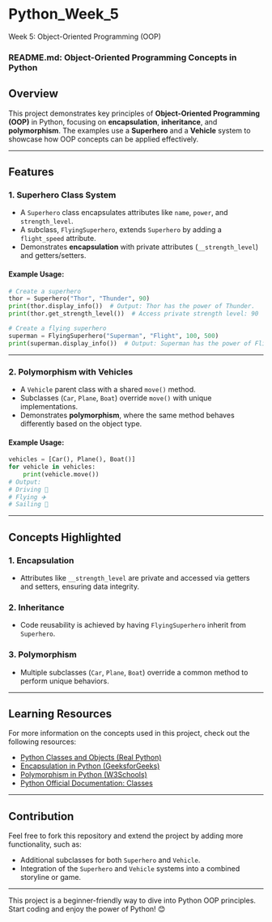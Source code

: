 # Python_Week_5
Week 5: Object-Oriented Programming (OOP)

### README.md: Object-Oriented Programming Concepts in Python

## Overview
This project demonstrates key principles of **Object-Oriented Programming (OOP)** in Python, focusing on **encapsulation**, **inheritance**, and **polymorphism**. The examples use a **Superhero** and a **Vehicle** system to showcase how OOP concepts can be applied effectively.

---

## Features

### 1. **Superhero Class System**
   - A `Superhero` class encapsulates attributes like `name`, `power`, and `strength_level`.
   - A subclass, `FlyingSuperhero`, extends `Superhero` by adding a `flight_speed` attribute.
   - Demonstrates **encapsulation** with private attributes (`__strength_level`) and getters/setters.

#### Example Usage:
```python
# Create a superhero
thor = Superhero("Thor", "Thunder", 90)
print(thor.display_info())  # Output: Thor has the power of Thunder.
print(thor.get_strength_level())  # Access private strength level: 90

# Create a flying superhero
superman = FlyingSuperhero("Superman", "Flight", 100, 500)
print(superman.display_info())  # Output: Superman has the power of Flight. They can fly at 500 mph.
```

---

### 2. **Polymorphism with Vehicles**
   - A `Vehicle` parent class with a shared `move()` method.
   - Subclasses (`Car`, `Plane`, `Boat`) override `move()` with unique implementations.
   - Demonstrates **polymorphism**, where the same method behaves differently based on the object type.

#### Example Usage:
```python
vehicles = [Car(), Plane(), Boat()]
for vehicle in vehicles:
    print(vehicle.move())
# Output:
# Driving 🚗
# Flying ✈️
# Sailing 🚤
```

---

## Concepts Highlighted

### 1. **Encapsulation**
   - Attributes like `__strength_level` are private and accessed via getters and setters, ensuring data integrity.

### 2. **Inheritance**
   - Code reusability is achieved by having `FlyingSuperhero` inherit from `Superhero`.

### 3. **Polymorphism**
   - Multiple subclasses (`Car`, `Plane`, `Boat`) override a common method to perform unique behaviors.

---

## Learning Resources
For more information on the concepts used in this project, check out the following resources:

- [Python Classes and Objects (Real Python)](https://realpython.com/python3-object-oriented-programming/)
- [Encapsulation in Python (GeeksforGeeks)](https://www.geeksforgeeks.org/encapsulation-in-python/)
- [Polymorphism in Python (W3Schools)](https://www.w3schools.com/python/python_polymorphism.asp)
- [Python Official Documentation: Classes](https://docs.python.org/3/tutorial/classes.html)

---

## Contribution
Feel free to fork this repository and extend the project by adding more functionality, such as:
- Additional subclasses for both `Superhero` and `Vehicle`.
- Integration of the `Superhero` and `Vehicle` systems into a combined storyline or game.

---

This project is a beginner-friendly way to dive into Python OOP principles. Start coding and enjoy the power of Python! 😊